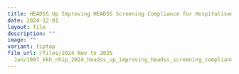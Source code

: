 ```yaml
---
title: HEADSS Up Improving HEADSS Screening Compliance for Hospitalised Adolescents
date: 2024-12-01
layout: file
description: ""
image: ""
variant: tiptap
file_url: /files/2024 Nov to 2025
  Jan/1007_kkh_nhip_2024_headss_up_improving_headss_screening_compliance_for_hospitalised_adolescents.pdf
---
```

